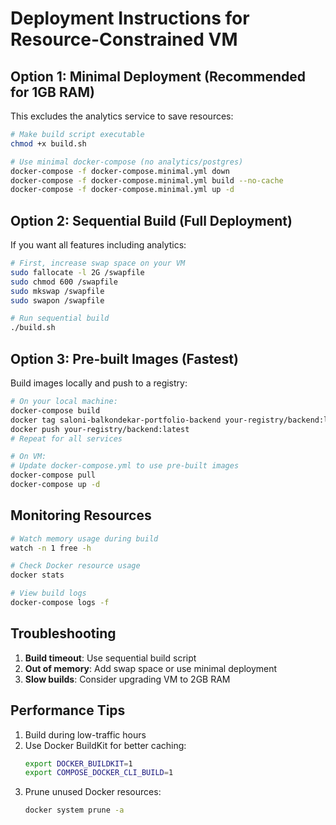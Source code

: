 # Deployment Instructions for Resource-Constrained VM


## Option 1: Minimal Deployment (Recommended for 1GB RAM)

This excludes the analytics service to save resources:

```bash
# Make build script executable
chmod +x build.sh

# Use minimal docker-compose (no analytics/postgres)
docker-compose -f docker-compose.minimal.yml down
docker-compose -f docker-compose.minimal.yml build --no-cache
docker-compose -f docker-compose.minimal.yml up -d
```

## Option 2: Sequential Build (Full Deployment)

If you want all features including analytics:

```bash
# First, increase swap space on your VM
sudo fallocate -l 2G /swapfile
sudo chmod 600 /swapfile
sudo mkswap /swapfile
sudo swapon /swapfile

# Run sequential build
./build.sh
```

## Option 3: Pre-built Images (Fastest)

Build images locally and push to a registry:

```bash
# On your local machine:
docker-compose build
docker tag saloni-balkondekar-portfolio-backend your-registry/backend:latest
docker push your-registry/backend:latest
# Repeat for all services

# On VM:
# Update docker-compose.yml to use pre-built images
docker-compose pull
docker-compose up -d
```

## Monitoring Resources

```bash
# Watch memory usage during build
watch -n 1 free -h

# Check Docker resource usage
docker stats

# View build logs
docker-compose logs -f
```

## Troubleshooting

1. **Build timeout**: Use sequential build script
2. **Out of memory**: Add swap space or use minimal deployment
3. **Slow builds**: Consider upgrading VM to 2GB RAM

## Performance Tips

1. Build during low-traffic hours
2. Use Docker BuildKit for better caching:
   ```bash
   export DOCKER_BUILDKIT=1
   export COMPOSE_DOCKER_CLI_BUILD=1
   ```
3. Prune unused Docker resources:
   ```bash
   docker system prune -a
   ```